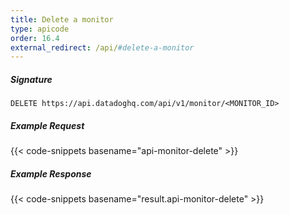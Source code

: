 ```yaml
---
title: Delete a monitor
type: apicode
order: 16.4
external_redirect: /api/#delete-a-monitor
---
```


##### Signature
`DELETE https://api.datadoghq.com/api/v1/monitor/<MONITOR_ID>`
##### Example Request
{{< code-snippets basename="api-monitor-delete" >}}
##### Example Response
{{< code-snippets basename="result.api-monitor-delete" >}}


